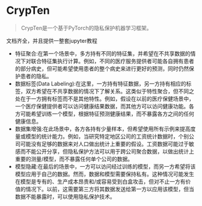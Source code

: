 # CrypTen

> CrypTen是一个基于PyTorch的隐私保护机器学习框架。

文档齐全，并且提供一整套jupyter教程

- 特征聚合:在第一个场景中，多方持有不同的特征集，并希望在不共享数据的情况下对联合特征集执行计算。例如，不同的医疗服务提供者可能各自拥有患者的部分病史，但可能希望使用患者的整个病史来进行更好的预测，同时仍然保护患者的隐私。
- 数据标签(Data Labeling):在这里，一方持有特征数据，另一方持有相应的标签，双方希望在不共享数据的情况下了解关系。这类似于特性聚合，但不同之处在于一方拥有标签而不是其他特性。例如，假设在以前的医疗保健场景中，一个医疗保健提供者可以访问健康结果数据，而其他方可以访问健康功能。各方可能希望训练一个模型，根据特征预测健康结果，而不暴露各方之间的任何健康信息。
- 数据集增强:在此场景中，各方各持有少量样本，但希望使用所有示例来提高度量或模型的统计能力。例如，当研究特定地区公司的工资统计数据时，个别公司可能没有足够的数据来对人口做出统计上重要的假设。工资数据可能过于敏感而不能公开分享，但隐私保护方法可以用于跨公司聚合数据，以做出统计上重要的测量/模型，而不暴露任何单个公司的数据。
- 模型隐藏:在最后的场景中，一方可以访问经过训练的模型，而另一方希望将该模型应用于自己的数据。然而，数据和模型需要保持私有。这种情况可能发生在模型是专有的、生产成本昂贵和/或容易受到白盒攻击，但对不止一方有价值的情况下。以前，这需要第三方将其数据发送给第一方以应用该模型，但当数据不能暴露时，可以使用隐私保护技术。